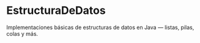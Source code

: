 # EstructuraDeDatos
Implementaciones básicas de estructuras de datos en Java — listas, pilas, colas y más.
